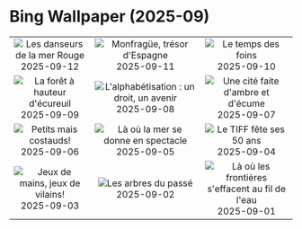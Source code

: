 # Bing Wallpaper (2025-09)

|  |  |  |
|:---:|:---:|:---:|
| ![](https://www.bing.com/th?id=OHR.SpinnerDolphins_FR-CA8668368271_400x240.jpg "Les danseurs de la mer Rouge") 2025-09-12 | ![](https://www.bing.com/th?id=OHR.ExtremaduraJamon_FR-CA9072612158_400x240.jpg "Monfragüe, trésor d'Espagne") 2025-09-11 | ![](https://www.bing.com/th?id=OHR.YorkshireHay_FR-CA9200328346_400x240.jpg "Le temps des foins") 2025-09-10 |
| ![](https://www.bing.com/th?id=OHR.SwissSquirrel_FR-CA9311123273_400x240.jpg "La forêt à hauteur d'écureuil") 2025-09-09 | ![](https://www.bing.com/th?id=OHR.OrchardLibrary_FR-CA9778304920_400x240.jpg "L'alphabétisation : un droit, un avenir") 2025-09-08 | ![](https://www.bing.com/th?id=OHR.BlueGdansk_FR-CA9649436148_400x240.jpg "Une cité faite d'ambre et d'écume") 2025-09-07 |
| ![](https://www.bing.com/th?id=OHR.RufousHummer_FR-CA9514503167_400x240.jpg "Petits mais costauds!") 2025-09-06 | ![](https://www.bing.com/th?id=OHR.SunsetPier_FR-CA7066243474_400x240.jpg "Là où la mer se donne en spectacle") 2025-09-05 | ![](https://www.bing.com/th?id=OHR.TiFF25_FR-CA5296351553_400x240.jpg "Le TIFF fête ses 50 ans") 2025-09-04 |
| ![](https://www.bing.com/th?id=OHR.WrestlingBears_FR-CA4913260045_400x240.jpg "Jeux de mains, jeux de vilains!") 2025-09-03 | ![](https://www.bing.com/th?id=OHR.DeadvleiTrees_FR-CA3437510349_400x240.jpg "Les arbres du passé") 2025-09-02 | ![](https://www.bing.com/th?id=OHR.MinnesotaWaters_FR-CA2747659631_400x240.jpg "Là où les frontières s'effacent au fil de l'eau") 2025-09-01 |
